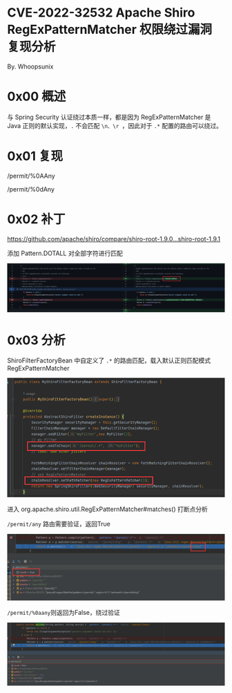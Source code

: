 # CVE-2022-32532 Apache Shiro RegExPatternMatcher 权限绕过漏洞 复现分析

By. Whoopsunix

# 0x00 概述

与 Spring Security 认证绕过本质一样，都是因为 RegExPatternMatcher 是 Java 正则的默认实现，`.` 不会匹配 `\n、\r `，因此对于 `.*` 配置的路由可以绕过。

# 0x01 复现
/permit/%0AAny

/permit/%0dAny

# 0x02 补丁

https://github.com/apache/shiro/compare/shiro-root-1.9.0...shiro-root-1.9.1

添加 Pattern.DOTALL 对全部字符进行匹配

![image-20220630100141379](attachments/image-20220630100141379.png)

# 0x03 分析

ShiroFilterFactoryBean 中自定义了 `.*` 的路由匹配，载入默认正则匹配模式 RegExPatternMatcher

![image-20220630095348476](attachments/image-20220630095348476.png)

进入 org.apache.shiro.util.RegExPatternMatcher#matches() 打断点分析

`/permit/any` 路由需要验证，返回True

![image-20220630095650401](attachments/image-20220630095650401.png)

`/permit/%0aany`则返回为False，绕过验证

![image-20220630095714126](attachments/image-20220630095714126.png)